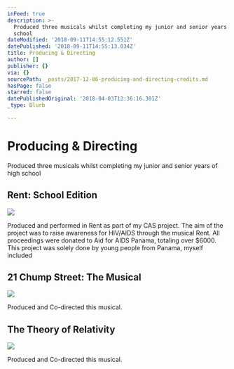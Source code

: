 ```yaml
---
inFeed: true
description: >-
  Produced three musicals whilst completing my junior and senior years of high
  school
dateModified: '2018-09-11T14:55:12.551Z'
datePublished: '2018-09-11T14:55:13.034Z'
title: Producing & Directing
author: []
publisher: {}
via: {}
sourcePath: _posts/2017-12-06-producing-and-directing-credits.md
hasPage: false
starred: false
datePublishedOriginal: '2018-04-03T12:36:16.301Z'
_type: Blurb

---
```

# Producing & Directing

Produced three musicals whilst completing my junior and senior years of high school

## Rent: School Edition
![](https://the-grid-user-content.s3-us-west-2.amazonaws.com/a097a8d0-0c8a-4063-b6d5-f1deb5033727.jpg)

Produced and performed in Rent as part of my CAS project. The aim of the project was to raise awareness for HIV/AIDS through the musical Rent. All proceedings were donated to Aid for AIDS Panama, totaling over $6000\. This project was solely done by young people from Panama, myself included

## 21 Chump Street: The Musical
![](https://s3-us-west-2.amazonaws.com/the-grid-img/p/a34266f4eb1c0b29840205d5f416ddf51f37e35a.jpg)

Produced and Co-directed this musical.

## The Theory of Relativity
![](https://s3-us-west-2.amazonaws.com/the-grid-img/p/de6bbeecb341dc7426ff605a007fff8f5a21325b.jpg)

Produced and Co-directed this musical.